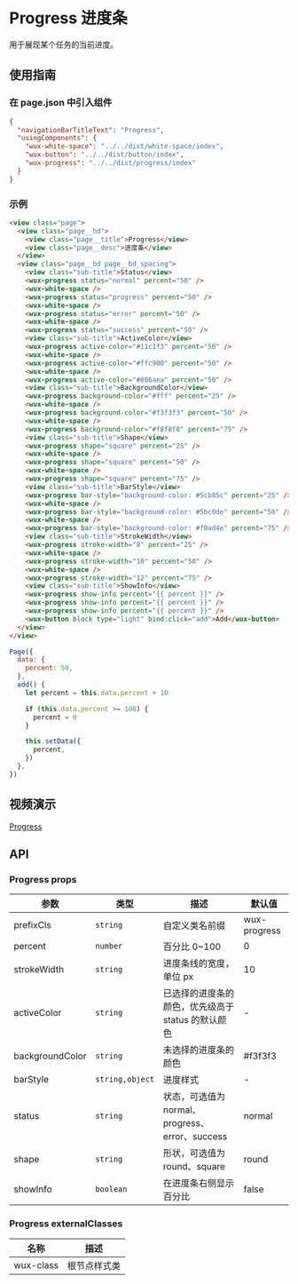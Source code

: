 # Progress 进度条

用于展现某个任务的当前进度。

## 使用指南

### 在 page.json 中引入组件

```json
{
  "navigationBarTitleText": "Progress",
  "usingComponents": {
    "wux-white-space": "../../dist/white-space/index",
    "wux-button": "../../dist/button/index",
    "wux-progress": "../../dist/progress/index"
  }
}
```

### 示例

```html
<view class="page">
  <view class="page__hd">
    <view class="page__title">Progress</view>
    <view class="page__desc">进度条</view>
  </view>
  <view class="page__bd page__bd_spacing">
    <view class="sub-title">Status</view>
    <wux-progress status="normal" percent="50" />
    <wux-white-space />
    <wux-progress status="progress" percent="50" />
    <wux-white-space />
    <wux-progress status="error" percent="50" />
    <wux-white-space />
    <wux-progress status="success" percent="50" />
    <view class="sub-title">ActiveColor</view>
    <wux-progress active-color="#11c1f3" percent="50" />
    <wux-white-space />
    <wux-progress active-color="#ffc900" percent="50" />
    <wux-white-space />
    <wux-progress active-color="#886aea" percent="50" />
    <view class="sub-title">BackgroundColor</view>
    <wux-progress background-color="#fff" percent="25" />
    <wux-white-space />
    <wux-progress background-color="#f3f3f3" percent="50" />
    <wux-white-space />
    <wux-progress background-color="#f8f8f8" percent="75" />
    <view class="sub-title">Shape</view>
    <wux-progress shape="square" percent="25" />
    <wux-white-space />
    <wux-progress shape="square" percent="50" />
    <wux-white-space />
    <wux-progress shape="square" percent="75" />
    <view class="sub-title">BarStyle</view>
    <wux-progress bar-style="background-color: #5cb85c" percent="25" />
    <wux-white-space />
    <wux-progress bar-style="background-color: #5bc0de" percent="50" />
    <wux-white-space />
    <wux-progress bar-style="background-color: #f0ad4e" percent="75" />
    <view class="sub-title">StrokeWidth</view>
    <wux-progress stroke-width="8" percent="25" />
    <wux-white-space />
    <wux-progress stroke-width="10" percent="50" />
    <wux-white-space />
    <wux-progress stroke-width="12" percent="75" />
    <view class="sub-title">ShowInfo</view>
    <wux-progress show-info percent="{{ percent }}" />
    <wux-progress show-info percent="{{ percent }}" />
    <wux-progress show-info percent="{{ percent }}" />
    <wux-button block type="light" bind:click="add">Add</wux-button>
  </view>
</view>
```

```js
Page({
  data: {
    percent: 50,
  },
  add() {
    let percent = this.data.percent + 10

    if (this.data.percent >= 100) {
      percent = 0
    }

    this.setData({
      percent,
    })
  },
})
```

## 视频演示

[Progress](./_media/progress.mp4 ':include :type=iframe width=375px height=667px')

## API

### Progress props

| 参数            | 类型            | 描述                                               | 默认值       |
| --------------- | --------------- | -------------------------------------------------- | ------------ |
| prefixCls       | `string`        | 自定义类名前缀                                     | wux-progress |
| percent         | `number`        | 百分比 0~100                                       | 0            |
| strokeWidth     | `string`        | 进度条线的宽度，单位 px                            | 10           |
| activeColor     | `string`        | 已选择的进度条的颜色，优先级高于 status 的默认颜色 | -            |
| backgroundColor | `string`        | 未选择的进度条的颜色                               | #f3f3f3      |
| barStyle        | `string,object` | 进度样式                                           | -            |
| status          | `string`        | 状态，可选值为 normal、progress、error、success    | normal       |
| shape           | `string`        | 形状，可选值为 round、square                       | round        |
| showInfo        | `boolean`       | 在进度条右侧显示百分比                             | false        |

### Progress externalClasses

| 名称      | 描述         |
| --------- | ------------ |
| wux-class | 根节点样式类 |
